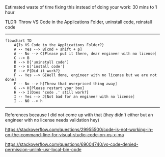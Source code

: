 Estimated waste of time fixing this instead of doing your work: 30 mins to 1 hour

TLDR: Throw VS Code in the Applications Folder, uninstall code, reinstall code

---

```mermaid
flowchart TD
    A{Is VS Code in the Applications Folder?}
    A -- Yes --> B[cmd + shift + p]
    A -- No --> C[Please put it there, dear engineer with no license]
    C --> B
    B --> D['uninstall code']
    D --> E['install code']
    E --> F{Did it work?}
    F -- Yes --> G[Well done, engineer with no license but we are not done]
    F -- No --> h[Throw that overpriced thing away]
    G --> H[Please restart your box]
    H --> I[Does 'code .' still work?]
    I -- Yes --> J[Not bad for an engineer with no license]
    I -- NO --> h
```

---


  References because I did not come up with that (they didn't either but an engineer with no license needs validation hey)
  
  https://stackoverflow.com/questions/29955500/code-is-not-working-in-on-the-command-line-for-visual-studio-code-on-os-x-ma

  https://stackoverflow.com/questions/69004740/vs-code-denied-permission-unlink-usr-local-bin-code
